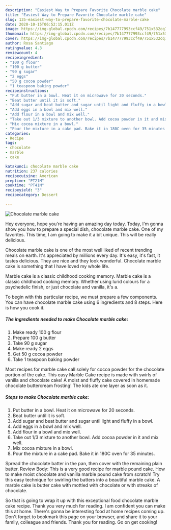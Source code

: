 ```yaml
---
description: "Easiest Way to Prepare Favorite Chocolate marble cake"
title: "Easiest Way to Prepare Favorite Chocolate marble cake"
slug: 135-easiest-way-to-prepare-favorite-chocolate-marble-cake
date: 2020-10-15T06:52:15.011Z
image: https://img-global.cpcdn.com/recipes/7b147777993ccf49/751x532cq70/chocolate-marble-cake-recipe-main-photo.jpg
thumbnail: https://img-global.cpcdn.com/recipes/7b147777993ccf49/751x532cq70/chocolate-marble-cake-recipe-main-photo.jpg
cover: https://img-global.cpcdn.com/recipes/7b147777993ccf49/751x532cq70/chocolate-marble-cake-recipe-main-photo.jpg
author: Rosa Santiago
ratingvalue: 4.3
reviewcount: 4
recipeingredient:
- "100 g flour"
- "100 g butter"
- "90 g sugar"
- "2 eggs"
- "50 g cocoa powder"
- "1 teaspoon baking powder"
recipeinstructions:
- "Put butter in a bowl. Heat it on microwave for 20 seconds."
- "Beat butter until it is soft."
- "Add sugar and beat butter and sugar until light and fluffy in a bowl."
- "Add eggs in a bowl and mix well."
- "Add flour in a bowl and mix well."
- "Take out 1/3 mixture to another bowl. Add cocoa powder in it and mix well."
- "Mix cocoa mixture in a bowl."
- "Pour the mixture in a cake pad. Bake it in 180C oven for 35 minutes."
categories:
- Recipe
tags:
- chocolate
- marble
- cake

katakunci: chocolate marble cake 
nutrition: 237 calories
recipecuisine: American
preptime: "PT21M"
cooktime: "PT41M"
recipeyield: "3"
recipecategory: Dessert

---
```



![Chocolate marble cake](https://img-global.cpcdn.com/recipes/7b147777993ccf49/751x532cq70/chocolate-marble-cake-recipe-main-photo.jpg)

Hey everyone, hope you're having an amazing day today. Today, I'm gonna show you how to prepare a special dish, chocolate marble cake. One of my favorites. This time, I am going to make it a bit unique. This will be really delicious.

Chocolate marble cake is one of the most well liked of recent trending meals on earth. It's appreciated by millions every day. It's easy, it's fast, it tastes delicious. They are nice and they look wonderful. Chocolate marble cake is something that I have loved my whole life.

Marble cake is a classic childhood cooking memory. Marble cake is a classic childhood cooking memory. Whether using lurid colours for a psychedelic finish, or just chocolate and vanilla, it&#39;s a.


To begin with this particular recipe, we must prepare a few components. You can have chocolate marble cake using 6 ingredients and 8 steps. Here is how you cook it.

<!--inarticleads1-->

##### The ingredients needed to make Chocolate marble cake:

1. Make ready 100 g flour
1. Prepare 100 g butter
1. Take 90 g sugar
1. Make ready 2 eggs
1. Get 50 g cocoa powder
1. Take 1 teaspoon baking powder


Most recipes for marble cake call solely for cocoa powder for the chocolate portion of the cake. This easy Marble Cake recipe is made with swirls of vanilla and chocolate cake! A moist and fluffy cake covered in homemade chocolate buttercream frosting! The kids ate one layer as soon as it. 

<!--inarticleads2-->

##### Steps to make Chocolate marble cake:

1. Put butter in a bowl. Heat it on microwave for 20 seconds.
1. Beat butter until it is soft.
1. Add sugar and beat butter and sugar until light and fluffy in a bowl.
1. Add eggs in a bowl and mix well.
1. Add flour in a bowl and mix well.
1. Take out 1/3 mixture to another bowl. Add cocoa powder in it and mix well.
1. Mix cocoa mixture in a bowl.
1. Pour the mixture in a cake pad. Bake it in 180C oven for 35 minutes.


Spread the chocolate batter in the pan, then cover with the remaining plain batter. Review Body: This is a very good recipe for marble pound cake. How to make moist chocolate and vanilla marble pound cake from scratch! Try this easy technique for swirling the batters into a beautiful marble cake. A marble cake is butter cake with mottled with chocolate or with streaks of chocolate. 

So that is going to wrap it up with this exceptional food chocolate marble cake recipe. Thank you very much for reading. I am confident you can make this at home. There's gonna be interesting food at home recipes coming up. Don't forget to bookmark this page on your browser, and share it to your family, colleague and friends. Thank you for reading. Go on get cooking!
